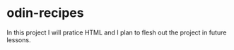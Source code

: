 # odin-recipes

In this project I will pratice HTML and I plan to flesh out the project in future lessons.